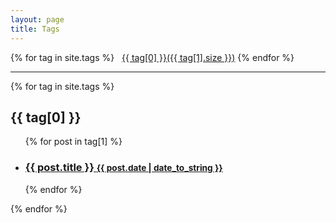 ```yaml
---
layout: page
title: Tags
---
```


<div class="page">
  <span>
    {% for tag in site.tags %}
      &nbsp;&nbsp;<a href="#{{ tag[0] | slugify }}">{{ tag[0] }}({{ tag[1].size }})</a>
    {% endfor %}
  </span>
  
  <hr/>
  
  {% for tag in site.tags %}
    <h2 id="{{ tag[0] | slugify }}">{{ tag[0] }}</h2>
    <ul class="related-posts">
      {% for post in tag[1] %}
        <li>
          <h3>
            <a href="{{ site.baseurl }}{{ post.url }}">
              {{ post.title }}
              <small>{{ post.date | date_to_string }}</small>
            </a>
          </h3>
        </li>
      {% endfor %}
    </ul>
  {% endfor %}
</div>
